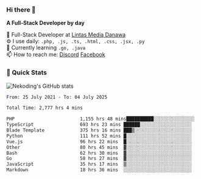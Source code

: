 ### Hi there 👋

**A Full-Stack Developer by day**

🔭 Full-Stack Developer at [Lintas Media Danawa](https://www.lintasmediadanawa.com/)  
⚙️ I use daily: `.php, .js, .ts, .html, .css, .jsx, .py`  
🌱 Currently learning `.go, .java`  
📫 How to reach me: [Discord](https://discordapp.com/users/984448732999327766)  [Facebook](https://fb.me/tyvandi)  

### 🚀 Quick Stats  

![Nekoding's GitHub stats](https://github-readme-stats.vercel.app/api?username=nekoding&show_icons=true)

<!--START_SECTION:waka-->

```txt
From: 25 July 2021 - To: 04 July 2025

Total Time: 2,777 hrs 4 mins

PHP                        1,155 hrs 48 mins██████████░░░░░░░░░░░░░░░   40.44 %
TypeScript                 693 hrs 23 mins ██████░░░░░░░░░░░░░░░░░░░   24.26 %
Blade Template             375 hrs 16 mins ███▒░░░░░░░░░░░░░░░░░░░░░   13.13 %
Python                     111 hrs 52 mins █░░░░░░░░░░░░░░░░░░░░░░░░   03.91 %
Vue.js                     96 hrs 22 mins  █░░░░░░░░░░░░░░░░░░░░░░░░   03.37 %
Other                      80 hrs 45 mins  ▓░░░░░░░░░░░░░░░░░░░░░░░░   02.83 %
Bash                       62 hrs 30 mins  ▓░░░░░░░░░░░░░░░░░░░░░░░░   02.19 %
Go                         58 hrs 27 mins  ▓░░░░░░░░░░░░░░░░░░░░░░░░   02.05 %
JavaScript                 35 hrs 17 mins  ▒░░░░░░░░░░░░░░░░░░░░░░░░   01.23 %
Markdown                   18 hrs 36 mins  ░░░░░░░░░░░░░░░░░░░░░░░░░   00.65 %
```

<!--END_SECTION:waka-->

<!--
**nekoding/nekoding** is a ✨ _special_ ✨ repository because its `README.md` (this file) appears on your GitHub profile.

Here are some ideas to get you started:

- 🔭 I’m currently working on ...
- 🌱 I’m currently learning ...
- 👯 I’m looking to collaborate on ...
- 🤔 I’m looking for help with ...
- 💬 Ask me about ...
- 📫 How to reach me: ...
- 😄 Pronouns: ...
- ⚡ Fun fact: ...
-->
